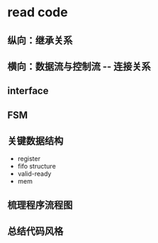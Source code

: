 # read code

## 纵向：继承关系    
## 横向：数据流与控制流 -- 连接关系   
## interface   
## FSM    
## 关键数据结构    
  - register   
  - fifo structure   
  - valid-ready  
  - mem   
## 梳理程序流程图   
## 总结代码风格   


